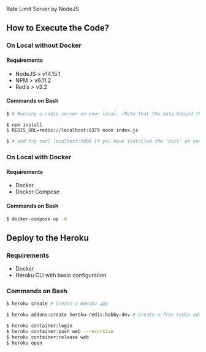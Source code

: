 Rate Limit Server by NodeJS

## How to Execute the Code?

### On Local without Docker
#### Requirements
* NodeJS > v14.15.1
* NPM > v6.11.2
* Redis > v3.2

#### Commands on Bash
```sh
$ # Running a redis server on your local. (Note that the data behind the redis server must be for test purpose)

$ npm install
$ REDIS_URL=redis://localhost:6379 node index.js

$ # And try curl localhost:5000 if you have installed the 'curl' on your machine.
```

### On Local with Docker
#### Requirements
* Docker
* Docker Compose

#### Commands on Bash
```sh
$ docker-compose up -d
```

## Deploy to the Heroku
### Requirements
* Docker
* Heroku CLI with basic configuration

### Commands on Bash
```sh
$ heroku create # Create a Heroku app

$ heroku addons:create heroku-redis:hobby-dev # Create a free redis addon on the app

$ heroku container:login
$ heroku container:push web --recursive
$ heroku container:release web
$ heroku open
```